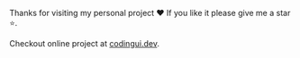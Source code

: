 Thanks for visiting my personal project ❤️ If you like it please give me a star ⭐️.

Checkout online project at [codingui.dev](https://codingui.dev).
